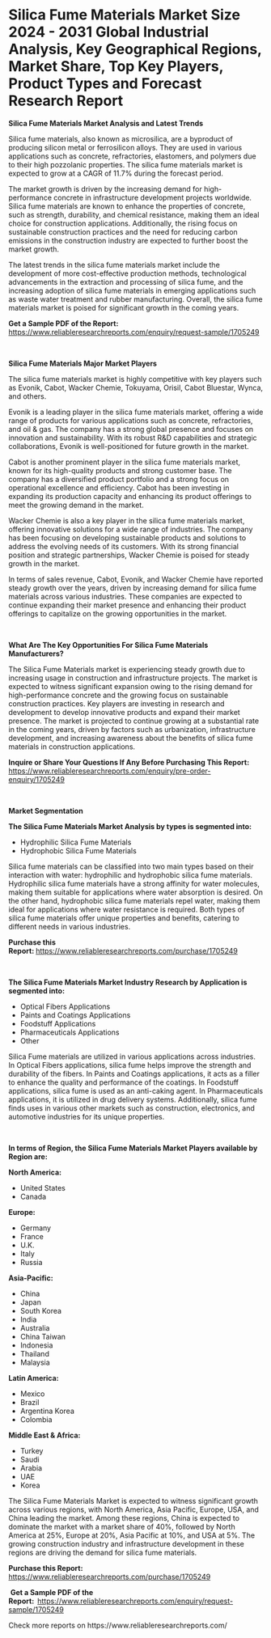 <p><h1>Silica Fume Materials Market Size 2024 - 2031 Global Industrial Analysis, Key Geographical Regions, Market Share, Top Key Players, Product Types and Forecast Research Report</h1></p><p><strong>Silica Fume Materials Market Analysis and Latest Trends</strong></p>
<p><p>Silica fume materials, also known as microsilica, are a byproduct of producing silicon metal or ferrosilicon alloys. They are used in various applications such as concrete, refractories, elastomers, and polymers due to their high pozzolanic properties. The silica fume materials market is expected to grow at a CAGR of 11.7% during the forecast period.</p><p>The market growth is driven by the increasing demand for high-performance concrete in infrastructure development projects worldwide. Silica fume materials are known to enhance the properties of concrete, such as strength, durability, and chemical resistance, making them an ideal choice for construction applications. Additionally, the rising focus on sustainable construction practices and the need for reducing carbon emissions in the construction industry are expected to further boost the market growth.</p><p>The latest trends in the silica fume materials market include the development of more cost-effective production methods, technological advancements in the extraction and processing of silica fume, and the increasing adoption of silica fume materials in emerging applications such as waste water treatment and rubber manufacturing. Overall, the silica fume materials market is poised for significant growth in the coming years.</p></p>
<p><strong>Get a Sample PDF of the Report:&nbsp;</strong> <a href="https://www.reliableresearchreports.com/enquiry/request-sample/1705249">https://www.reliableresearchreports.com/enquiry/request-sample/1705249</a></p>
<p>&nbsp;</p>
<p><strong>Silica Fume Materials Major Market Players</strong></p>
<p><p>The silica fume materials market is highly competitive with key players such as Evonik, Cabot, Wacker Chemie, Tokuyama, Orisil, Cabot Bluestar, Wynca, and others.</p><p>Evonik is a leading player in the silica fume materials market, offering a wide range of products for various applications such as concrete, refractories, and oil & gas. The company has a strong global presence and focuses on innovation and sustainability. With its robust R&D capabilities and strategic collaborations, Evonik is well-positioned for future growth in the market.</p><p>Cabot is another prominent player in the silica fume materials market, known for its high-quality products and strong customer base. The company has a diversified product portfolio and a strong focus on operational excellence and efficiency. Cabot has been investing in expanding its production capacity and enhancing its product offerings to meet the growing demand in the market.</p><p>Wacker Chemie is also a key player in the silica fume materials market, offering innovative solutions for a wide range of industries. The company has been focusing on developing sustainable products and solutions to address the evolving needs of its customers. With its strong financial position and strategic partnerships, Wacker Chemie is poised for steady growth in the market.</p><p>In terms of sales revenue, Cabot, Evonik, and Wacker Chemie have reported steady growth over the years, driven by increasing demand for silica fume materials across various industries. These companies are expected to continue expanding their market presence and enhancing their product offerings to capitalize on the growing opportunities in the market.</p></p>
<p>&nbsp;</p>
<p><strong>What Are The Key Opportunities For Silica Fume Materials Manufacturers?</strong></p>
<p><p>The Silica Fume Materials market is experiencing steady growth due to increasing usage in construction and infrastructure projects. The market is expected to witness significant expansion owing to the rising demand for high-performance concrete and the growing focus on sustainable construction practices. Key players are investing in research and development to develop innovative products and expand their market presence. The market is projected to continue growing at a substantial rate in the coming years, driven by factors such as urbanization, infrastructure development, and increasing awareness about the benefits of silica fume materials in construction applications.</p></p>
<p><strong>Inquire or Share Your Questions If Any Before Purchasing This Report:</strong> <a href="https://www.reliableresearchreports.com/enquiry/pre-order-enquiry/1705249">https://www.reliableresearchreports.com/enquiry/pre-order-enquiry/1705249</a></p>
<p>&nbsp;</p>
<p><strong>Market Segmentation</strong></p>
<p><strong>The Silica Fume Materials Market Analysis by types is segmented into:</strong></p>
<p><ul><li>Hydrophilic Silica Fume Materials</li><li>Hydrophobic Silica Fume Materials</li></ul></p>
<p><p>Silica fume materials can be classified into two main types based on their interaction with water: hydrophilic and hydrophobic silica fume materials. Hydrophilic silica fume materials have a strong affinity for water molecules, making them suitable for applications where water absorption is desired. On the other hand, hydrophobic silica fume materials repel water, making them ideal for applications where water resistance is required. Both types of silica fume materials offer unique properties and benefits, catering to different needs in various industries.</p></p>
<p><strong>Purchase this Report:&nbsp;</strong><a href="https://www.reliableresearchreports.com/purchase/1705249">https://www.reliableresearchreports.com/purchase/1705249</a></p>
<p>&nbsp;</p>
<p><strong>The Silica Fume Materials Market Industry Research by Application is segmented into:</strong></p>
<p><ul><li>Optical Fibers Applications</li><li>Paints and Coatings Applications</li><li>Foodstuff Applications</li><li>Pharmaceuticals Applications</li><li>Other</li></ul></p>
<p><p>Silica Fume materials are utilized in various applications across industries. In Optical Fibers applications, silica fume helps improve the strength and durability of the fibers. In Paints and Coatings applications, it acts as a filler to enhance the quality and performance of the coatings. In Foodstuff applications, silica fume is used as an anti-caking agent. In Pharmaceuticals applications, it is utilized in drug delivery systems. Additionally, silica fume finds uses in various other markets such as construction, electronics, and automotive industries for its unique properties.</p></p>
<p>&nbsp;</p>
<p><strong>In terms of Region, the Silica Fume Materials Market Players available by Region are:</strong></p>
<p>
    <p> <strong> North America: </strong>
        <ul>
            <li>United States</li>
            <li>Canada</li>
        </ul>
        </p> 
    <p> <strong> Europe: </strong>
        <ul>
            <li>Germany</li>
            <li>France</li>
            <li>U.K.</li>
            <li>Italy</li>
            <li>Russia</li>
        </ul>
        </p> 
    <p> <strong> Asia-Pacific: </strong>
        <ul>
            <li>China</li>
            <li>Japan</li>
            <li>South Korea</li>
            <li>India</li>
            <li>Australia</li>
            <li>China Taiwan</li>
            <li>Indonesia</li>
            <li>Thailand</li>
            <li>Malaysia</li>
        </ul>
        </p> 
    <p> <strong> Latin America: </strong>
        <ul>
            <li>Mexico</li>
            <li>Brazil</li>
            <li>Argentina Korea</li>
            <li>Colombia</li>
        </ul>
        </p> 
    <p> <strong> Middle East & Africa: </strong>
        <ul>
            <li>Turkey</li>
            <li>Saudi</li>
            <li>Arabia</li>
            <li>UAE</li>
            <li>Korea</li>
        </ul>
    </p>
    </p>
<p><p>The Silica Fume Materials Market is expected to witness significant growth across various regions, with North America, Asia Pacific, Europe, USA, and China leading the market. Among these regions, China is expected to dominate the market with a market share of 40%, followed by North America at 25%, Europe at 20%, Asia Pacific at 10%, and USA at 5%. The growing construction industry and infrastructure development in these regions are driving the demand for silica fume materials.</p></p>
<p><strong>Purchase this Report: </strong><a href="https://www.reliableresearchreports.com/purchase/1705249">https://www.reliableresearchreports.com/purchase/1705249</a></p>
<p>&nbsp;<strong>Get a Sample PDF of the Report:&nbsp;&nbsp;</strong><a href="https://www.reliableresearchreports.com/enquiry/request-sample/1705249">https://www.reliableresearchreports.com/enquiry/request-sample/1705249</a></p>
<p><strong></strong></p>
<p>Check more reports on https://www.reliableresearchreports.com/</p>